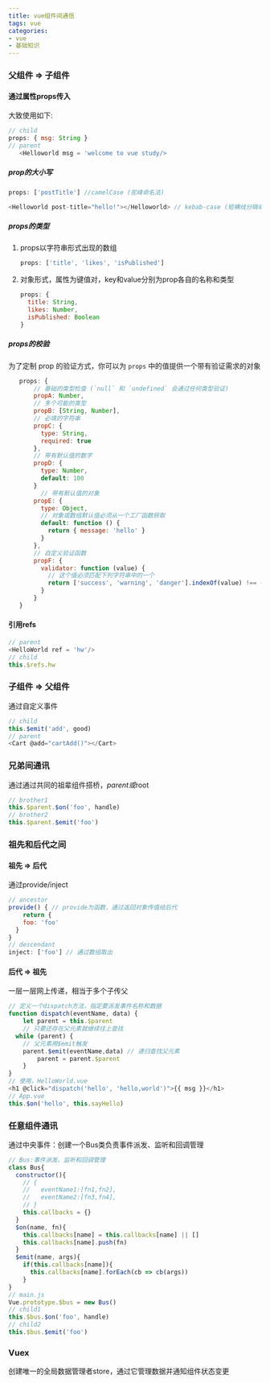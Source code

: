```yaml
---
title: vue组件间通信
tags: vue
categories: 
- vue
- 基础知识
---
```

### 父组件 => 子组件

#### 通过属性props传入

大致使用如下:

```js
// child
props: { msg: String }
// parent
   <Helloworld msg = 'welcome to vue study/>
```

##### 	prop的大小写

```js
props: ['postTitle'] //camelCase (驼峰命名法)

<Helloworld post-title="hello!"></Helloworld> // kebab-case (短横线分隔命名)
```

#####	 props的类型

1. props以字符串形式出现的数组

   ```js
   props: ['title', 'likes', 'isPublished']
   ```

2. 对象形式，属性为键值对，key和value分别为prop各自的名称和类型

   ```js
   props: {
     title: String,
     likes: Number,
     isPublished: Boolean
   }
   ```
   

##### props的校验

为了定制 prop 的验证方式，你可以为 `props` 中的值提供一个带有验证需求的对象

```js
   props: {
       // 基础的类型检查 (`null` 和 `undefined` 会通过任何类型验证)
       propA: Number,
       // 多个可能的类型
       propB: [String, Number],
       // 必填的字符串
       propC: {
         type: String,
         required: true
       },
       // 带有默认值的数字
       propD: {
         type: Number,
         default: 100
       }
         // 带有默认值的对象
       propE: {
         type: Object,
         // 对象或数组默认值必须从一个工厂函数获取
         default: function () {
           return { message: 'hello' }
         }
       },
       // 自定义验证函数
       propF: {
         validator: function (value) {
           // 这个值必须匹配下列字符串中的一个
           return ['success', 'warning', 'danger'].indexOf(value) !== -1
         }
       }
   }
```

#### 引用refs

```js
// parent
<HelloWorld ref = 'hw'/>
// child
this.$refs.hw
```

### 子组件 => 父组件

通过自定义事件

```js
// child
this.$emit('add', good)
// parent
<Cart @add="cartAdd()"></Cart>
```

### 兄弟间通讯

通过通过共同的祖辈组件搭桥，$parent或$root

```js
// brother1 
this.$parent.$on('foo', handle)
// brother2
this.$parent.$emit('foo')
```

### 祖先和后代之间

#### 祖先 => 后代

通过provide/inject

```js
// ancestor
provide() { // provide为函数，通过返回对象传值给后代
	return {
    foo: 'foo'
  }
}
// descendant
inject: ['foo'] // 通过数组取出
```

#### 后代 => 祖先

一层一层网上传递，相当于多个子传父

```js
// 定义一个dispatch方法，指定要派发事件名称和数据 
function dispatch(eventName, data) {
	let parent = this.$parent
	// 只要还存在父元素就继续往上查找
  while (parent) {
	// 父元素用$emit触发 
    parent.$emit(eventName,data) // 递归查找父元素
		parent = parent.$parent
	} 
}
// 使用，HelloWorld.vue
<h1 @click="dispatch('hello', 'hello,world')">{{ msg }}</h1>
// App.vue
this.$on('hello', this.sayHello)
```

### 任意组件通讯

通过中央事件：创建一个Bus类负责事件派发、监听和回调管理

```js
// Bus:事件派发、监听和回调管理 
class Bus{
  constructor(){
    // {
    //   eventName1:[fn1,fn2],
    //   eventName2:[fn3,fn4],
    // }
    this.callbacks = {}
  }
  $on(name, fn){
    this.callbacks[name] = this.callbacks[name] || []
    this.callbacks[name].push(fn)
  }
  $emit(name, args){
    if(this.callbacks[name]){
      this.callbacks[name].forEach(cb => cb(args))
    }
}
// main.js
Vue.prototype.$bus = new Bus()
// child1
this.$bus.$on('foo', handle)
// child2
this.$bus.$emit('foo')
```

### Vuex

创建唯一的全局数据管理者store，通过它管理数据并通知组件状态变更